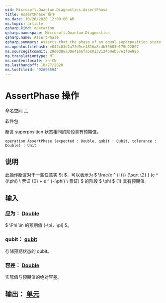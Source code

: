 ```yaml
---
uid: Microsoft.Quantum.Diagnostics.AssertPhase
title: AssertPhase 操作
ms.date: 10/26/2020 12:00:00 AM
ms.topic: article
qsharp.kind: operation
qsharp.namespace: Microsoft.Quantum.Diagnostics
qsharp.name: AssertPhase
qsharp.summary: Asserts that the phase of an equal superposition state has the expected value.
ms.openlocfilehash: e042c03d2a72d9ce4816a8cdb56603e175b22807
ms.sourcegitcommit: 29e0d88a30e4166fa580132124b0eb57e1f0e986
ms.translationtype: MT
ms.contentlocale: zh-CN
ms.lasthandoff: 10/27/2020
ms.locfileid: "92695594"
---
```

# <a name="assertphase-operation"></a>AssertPhase 操作

命名空间 [：](xref:Microsoft.Quantum.Diagnostics)

软件包 [](https://nuget.org/packages/)


断言 superposition 状态相同的阶段具有预期值。

```qsharp
operation AssertPhase (expected : Double, qubit : Qubit, tolerance : Double) : Unit
```


## <a name="description"></a>说明

此操作断言对于一些任意实 $t $，可以表示为 $ \frac{e ^ {i t}} {\sqrt {2} } (e ^ {i\phi} \ 票证 {0} + e ^ {-i\phi} \ 票证) $ 的阶段 $ \phi $ {1} 具有预期值。

## <a name="input"></a>输入

### <a name="expected--double"></a>应为： [Double](xref:microsoft.quantum.lang-ref.double)

$ \Phi \in 的预期值 (-\pi，\pi] $。


### <a name="qubit--qubit"></a>qubit： [qubit](xref:microsoft.quantum.lang-ref.qubit)

存储预期状态的 qubit。


### <a name="tolerance--double"></a>容差： [Double](xref:microsoft.quantum.lang-ref.double)

实际值与预期值的绝对容差。



## <a name="output--unit"></a>输出： [单元](xref:microsoft.quantum.lang-ref.unit)

